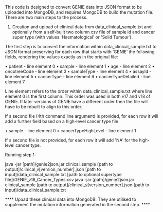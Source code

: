 This code is designed to convert GENIE data into JSON format to be uploaded into MongoDB, and requires MongoDB to build the mutation file.
There are two main steps to the process.

1. Creation and upload of clinical data from data_clinical_sample.txt and optionally from a self-built two column csv file of sample id and cancer super type (with values 'Haematological' or 'Solid Tumour').
   
The first step is to convert the information within data_clinical_sample.txt to JSON format preserving for each row that starts with ‘GENIE’ the following fields, rendering the values exactly as in the original file:

•	patient - line element 0
•	sample - line element 1
•	age - line element 2
•	oncotreeCode - line element 3
•	sampleType - line element 4
•	assayId - line element 5
•	cancerType - line element 6
•	cancerTypeDetailed  - line element 7

Line element refers to the order within data_clinical_sample.txt where line element 0 is the first column. This order was used in both v17 and v18 of GENIE. 
If later versions of GENIE have a different order then the file will have to be rebuilt to align to this order.

If a second file (4th command line argument) is provided, for each row it  will add a further field based on a high-level cancer type file

•	sample - line element 0
•	cancerTypeHighLevel – line element 1

If a second file is not provided, for each row it will add 'NA' for the high-level cancer type.

Running step 1:

java -jar [path]/genie2json.jar clinical_sample [path to output]/clinical_v[version_number].json [path to input]/data_clinical_sample.txt [path to optional supertype file]/GENIE_v18_Cancer_Types.csv
java -jar [path]/genie2json.jar clinical_sample [path to output]/clinical_v[version_number].json [path to input]/data_clinical_sample.txt


**** Upoad these clinical data into MongoDB. They are utilised to supplement the mutation information generated in the second step. ****

